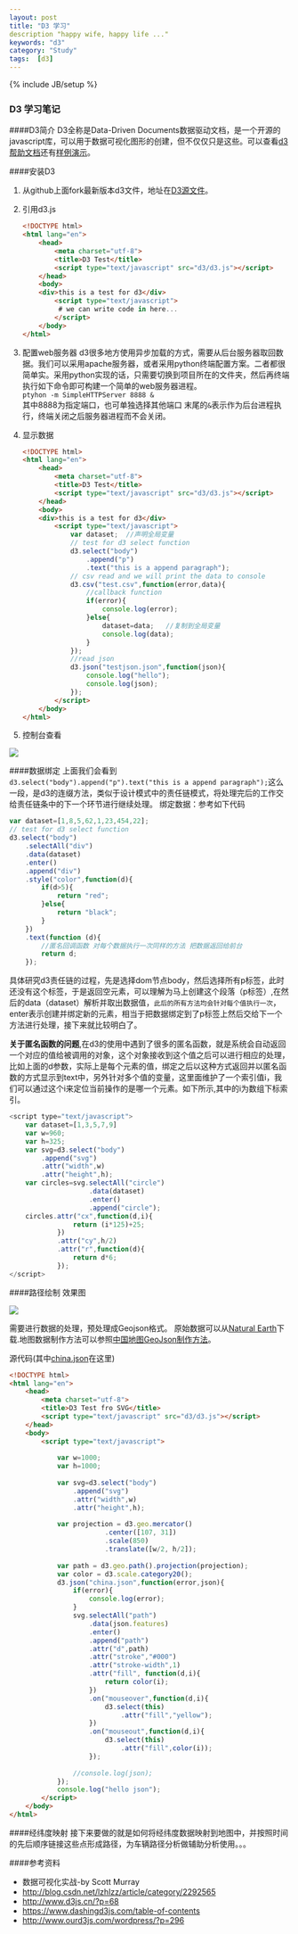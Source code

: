```yaml
---
layout: post
title: "D3 学习"
description "happy wife, happy life ..."
keywords: "d3"
category: "Study"
tags:  [d3]
---
```



{% include JB/setup %}
### D3 学习笔记

####D3简介
D3全称是Data-Driven Documents数据驱动文档，是一个开源的javascript库，可以用于数据可视化图形的创建，但不仅仅只是这些。可以查看[d3帮助文档](https://github.com/mbostock/d3/wiki/API-Reference)还有[样例演示](http://d3js.org/)。

<!--more-->
####安装D3
1. 从github上面fork最新版本d3文件，地址在[D3源文件](https://github.com/mbostock/d3/)。
2. 引用d3.js

    ```html
    <!DOCTYPE html>
    <html lang="en">
        <head>
            <meta charset="utf-8">
            <title>D3 Test</title>
            <script type="text/javascript" src="d3/d3.js"></script>
        </head>
        <body>
    	<div>this is a test for d3</div>
            <script type="text/javascript">
    		 # we can write code in here...
            </script>
        </body>
    </html>
    ```
3. 配置web服务器
d3很多地方使用异步加载的方式，需要从后台服务器取回数据。我们可以采用apache服务器，或者采用python终端配置方案。二者都很简单实。采用python实现的话，只需要切换到项目所在的文件夹，然后再终端执行如下命令即可构建一个简单的web服务器进程。      
`ptyhon -m SimpleHTTPServer 8888 &`  
其中8888为指定端口，也可单独选择其他端口 末尾的`&`表示作为后台进程执行，终端关闭之后服务器进程而不会关闭。

4. 显示数据

    ```html
    <!DOCTYPE html>
    <html lang="en">
        <head>
            <meta charset="utf-8">
            <title>D3 Test</title>
            <script type="text/javascript" src="d3/d3.js"></script>
        </head>
        <body>
    	<div>this is a test for d3</div>
            <script type="text/javascript">
    			var dataset;  //声明全局变量
    			// test for d3 select function
    			d3.select("body")
    				.append("p")
    				.text("this is a append paragraph");
    			// csv read and we will print the data to console
    			d3.csv("test.csv",function(error,data){
    				//callback function 
    				if(error){
    					console.log(error);
    				}else{
    					dataset=data;   //复制到全局变量
    					console.log(data);
    				}
    			});
    			//read json
    			d3.json("testjson.json",function(json){
    				console.log("hello");
    				console.log(json);
    			});
            </script>
        </body>
    </html>
    ```
5. 控制台查看

![](http://needpp.qiniudn.com/2014/10/21/ccbcb917-58cc-11e4-8aca-ff47119e35e7.png)




####数据绑定
上面我们会看到`	d3.select("body").append("p").text("this is a append paragraph");`这么一段，是d3的连缀方法，类似于设计模式中的责任链模式，将处理完后的工作交给责任链条中的下一个环节进行继续处理。
绑定数据：参考如下代码

```javascript
var dataset=[1,8,5,62,1,23,454,22];
// test for d3 select function
d3.select("body")
	.selectAll("div")
	.data(dataset)
	.enter()
	.append("div")
	.style("color",function(d){
		if(d>5){
			return "red";
		}else{
			return "black";
		}
	})
	.text(function (d){
		//匿名回调函数 对每个数据执行一次同样的方法 把数据返回给前台
		return d;
	});
```

具体研究d3责任链的过程，先是选择dom节点body，然后选择所有p标签，此时还没有这个标签，于是返回空元素，可以理解为马上创建这个段落（p标签）,在然后的data（dataset）解析并取出数据值，`此后的所有方法均会针对每个值执行一次`，enter表示创建并绑定新的元素，相当于把数据绑定到了p标签上然后交给下一个方法进行处理，接下来就比较明白了。

**关于匿名函数的问题**,在d3的使用中遇到了很多的匿名函数，就是系统会自动返回一个对应的值给被调用的对象，这个对象接收到这个值之后可以进行相应的处理，比如上面的d参数，实际上是每个元素的值，绑定之后以这种方式返回并以匿名函数的方式显示到text中，另外针对多个值的变量，这里面维护了一个索引值i，我们可以通过这个i来定位当前操作的是哪一个元素。如下所示,其中的i为数组下标索引。

```javascript
<script type="text/javascript">
	var dataset=[1,3,5,7,9]
	var w=960;
	var h=325;
	var svg=d3.select("body")
		.append("svg")
		.attr("width",w)
		.attr("height",h);
	var circles=svg.selectAll("circle")
					.data(dataset)
					.enter()
					.append("circle");
	circles.attr("cx",function(d,i){
				return (i*125)+25;
			})
			.attr("cy",h/2)
			.attr("r",function(d){
				return d*6;
			});
</script>
```

####路径绘制
效果图

![](http://needpp.qiniudn.com/2014/10/21/d879df4a-58cc-11e4-91be-2d5a0eff9ed9.png)


需要进行数据的处理，预处理成Geojson格式。
原始数据可以从[Natural Earth](http://www.naturalearthdata.com/downloads/)下载.地图数据制作方法可以参照[中国地图GeoJson制作方法](https://github.com/clemsos/d3-china-map)。

源代码(其中[china.json](https://github.com/dcycome/ProDemo/china.json)在这里)

```html
<!DOCTYPE html>
<html lang="en">
    <head>
        <meta charset="utf-8">
        <title>D3 Test fro SVG</title>
        <script type="text/javascript" src="d3/d3.js"></script>
    </head>
    <body>
        <script type="text/javascript">
		
			var w=1000;
			var h=1000;
			
			var svg=d3.select("body")
				.append("svg")
				.attr("width",w)
				.attr("height",h);
	
			var projection = d3.geo.mercator()
						.center([107, 31])
						.scale(850)
    					.translate([w/2, h/2]);
						
			var path = d3.geo.path().projection(projection);	
			var color = d3.scale.category20();			
			d3.json("china.json",function(error,json){
				if(error){
					console.log(error);
				}
				svg.selectAll("path")
					.data(json.features)
					.enter()
					.append("path")
					.attr("d",path)
					.attr("stroke","#000")
					.attr("stroke-width",1)
					.attr("fill", function(d,i){
						return color(i);
					})
					.on("mouseover",function(d,i){
						d3.select(this)
							.attr("fill","yellow");
					})
					.on("mouseout",function(d,i){
						d3.select(this)
							.attr("fill",color(i));
					});
				
				//console.log(json);
			});
			console.log("hello json");
        </script>
    </body>
</html>

```

####经纬度映射
接下来要做的就是如何将经纬度数据映射到地图中，并按照时间的先后顺序链接这些点形成路径，为车辆路径分析做辅助分析使用。。。



####参考资料
- 数据可视化实战-by Scott Murray
- http://blog.csdn.net/lzhlzz/article/category/2292565
- http://www.d3js.cn/?p=68
- https://www.dashingd3js.com/table-of-contents
- http://www.ourd3js.com/wordpress/?p=296
